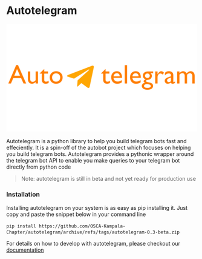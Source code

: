 # Autotelegram
![autotelegram](./docs/assets/autotelegram.png)

Autotelegram is a python library to help you build telegram bots fast and effeciently.
It is a spin-off of the autobot project which focuses on helping you build telegram bots.
Autotelegram provides a pythonic wrapper around the telegram bot API to enable you make queries 
to your telegram bot directly from python code

> Note: autotelegram is still in beta and not yet ready for production use

### Installation
Installing autotelegram on your system is as easy as pip installing it. Just copy and paste
the snippet below in your command line

```
pip install https://github.com/OSCA-Kampala-Chapter/autotelegram/archive/refs/tags/autotelegram-0.3-beta.zip
```

For details on how to develop with autotelegram, please checkout our [documentation](https://osca-kampala-chapter.github.io/autotelegram/)

